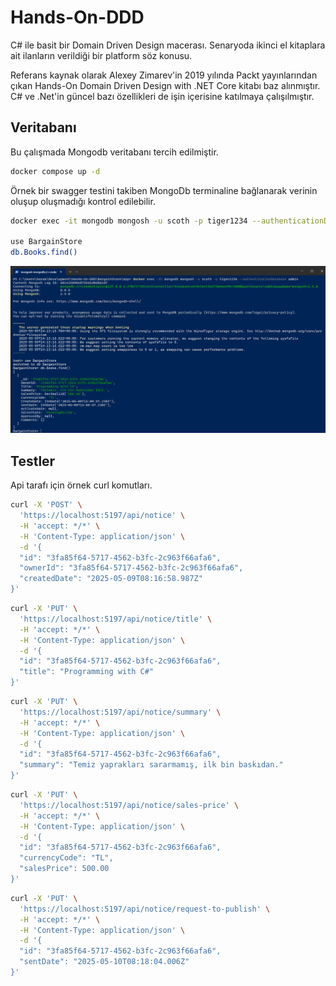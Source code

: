 # Hands-On-DDD

C# ile basit bir Domain Driven Design macerası. Senaryoda ikinci el kitaplara ait ilanların verildiği bir platform söz konusu.

Referans kaynak olarak Alexey Zimarev'in 2019 yılında Packt yayınlarından çıkan Hands-On Domain Driven Design with .NET Core kitabı baz alınmıştır. C# ve .Net'in güncel bazı özellikleri de işin içerisine katılmaya çalışılmıştır.

## Veritabanı

Bu çalışmada Mongodb veritabanı tercih edilmiştir.

```bash
docker compose up -d
```

Örnek bir swagger testini takiben MongoDb terminaline bağlanarak verinin oluşup oluşmadığı kontrol edilebilir.

```bash
docker exec -it mongodb mongosh -u scoth -p tiger1234 --authenticationDatabase admin

use BargainStore
db.Books.find()
```

![Mongo Db Runtime](MongoDbRuntime.png)

## Testler

Api tarafı için örnek curl komutları.

```bash
curl -X 'POST' \
  'https://localhost:5197/api/notice' \
  -H 'accept: */*' \
  -H 'Content-Type: application/json' \
  -d '{
  "id": "3fa85f64-5717-4562-b3fc-2c963f66afa6",
  "ownerId": "3fa85f64-5717-4562-b3fc-2c963f66afa6",
  "createdDate": "2025-05-09T08:16:58.987Z"
}'
```

```bash
curl -X 'PUT' \
  'https://localhost:5197/api/notice/title' \
  -H 'accept: */*' \
  -H 'Content-Type: application/json' \
  -d '{
  "id": "3fa85f64-5717-4562-b3fc-2c963f66afa6",
  "title": "Programming with C#"
}'
```

```bash
curl -X 'PUT' \
  'https://localhost:5197/api/notice/summary' \
  -H 'accept: */*' \
  -H 'Content-Type: application/json' \
  -d '{
  "id": "3fa85f64-5717-4562-b3fc-2c963f66afa6",
  "summary": "Temiz yaprakları sararmamış, ilk bin baskıdan."
}'
```

```bash
curl -X 'PUT' \
  'https://localhost:5197/api/notice/sales-price' \
  -H 'accept: */*' \
  -H 'Content-Type: application/json' \
  -d '{
  "id": "3fa85f64-5717-4562-b3fc-2c963f66afa6",
  "currencyCode": "TL",
  "salesPrice": 500.00
}'
```

```bash
curl -X 'PUT' \
  'https://localhost:5197/api/notice/request-to-publish' \
  -H 'accept: */*' \
  -H 'Content-Type: application/json' \
  -d '{
  "id": "3fa85f64-5717-4562-b3fc-2c963f66afa6",
  "sentDate": "2025-05-10T08:18:04.006Z"
}'
```
